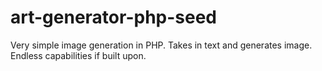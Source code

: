 # art-generator-php-seed
Very simple image generation in PHP. Takes in text and generates image. Endless capabilities if built upon.
